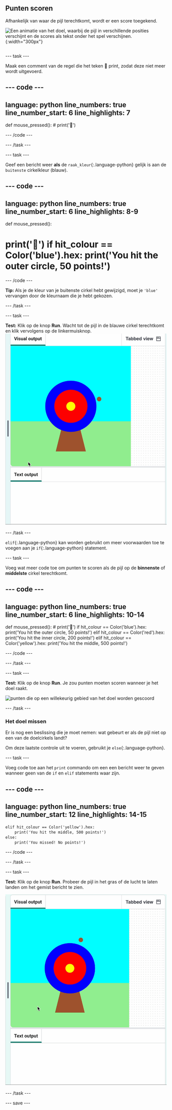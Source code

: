 ## Punten scoren

<div style="display: flex; flex-wrap: wrap">
<div style="flex-basis: 200px; flex-grow: 1; margin-right: 15px;">
Afhankelijk van waar de pijl terechtkomt, wordt er een score toegekend.
</div>
<div>

![Een animatie van het doel, waarbij de pijl in verschillende posities verschijnt en de scores als tekst onder het spel verschijnen.](images/points-scored.gif){:width="300px"}

</div>
</div>

--- task ---

Maak een comment van de regel die het teken 🎯 print, zodat deze niet meer wordt uitgevoerd.

--- code ---
---
language: python line_numbers: true line_number_start: 6
line_highlights: 7
---
def mouse_pressed(): # print('🎯')

--- /code ---

--- /task ---

--- task ---

Geef een bericht weer **als** de `raak_kleur`{:.language-python} gelijk is aan de `buitenste` cirkelkleur (blauw).

--- code ---
---
language: python line_numbers: true line_number_start: 6
line_highlights: 8-9
---
def mouse_pressed():    
# print('🎯') if hit_colour == Color('blue').hex: print('You hit the outer circle, 50 points!')

--- /code ---

**Tip:** Als je de kleur van je buitenste cirkel hebt gewijzigd, moet je `'blue'` vervangen door de kleurnaam die je hebt gekozen.

--- /task ---

--- task ---

**Test:** Klik op de knop **Run**. Wacht tot de pijl in de blauwe cirkel terechtkomt en klik vervolgens op de linkermuisknop. ![punten gescoord toen op de blauwe cirkel werd geklikt](images/blue_circle_points.gif)

--- /task ---

`elif`{:.language-python} kan worden gebruikt om meer voorwaarden toe te voegen aan je `if`{:.language-python} statement.

--- task ---

Voeg wat meer code toe om punten te scoren als de pijl op de **binnenste** of **middelste** cirkel terechtkomt.

--- code ---
---
language: python line_numbers: true line_number_start: 6
line_highlights: 10-14
---

def mouse_pressed(): # print('🎯') if hit_colour == Color('blue').hex: print('You hit the outer circle, 50 points!') elif hit_colour == Color('red').hex: print('You hit the inner circle, 200 points!') elif hit_colour == Color('yellow').hex: print('You hit the middle, 500 points!')

--- /code ---

--- /task ---

--- task ---

**Test:** Klik op de knop **Run**. Je zou punten moeten scoren wanneer je het doel raakt.

![punten die op een willekeurig gebied van het doel worden gescoord](images/yellow-points.png)

--- /task ---

### Het doel missen

Er is nog een beslissing die je moet nemen: wat gebeurt er als de pijl niet op een van de doelcirkels landt?

Om deze laatste controle uit te voeren, gebruikt je `else`{:.language-python}.

--- task ---

Voeg code toe aan het `print` commando om een een bericht weer te geven wanneer geen van de `if` en `elif` statements waar zijn.

--- code ---
---
language: python line_numbers: true line_number_start: 12
line_highlights: 14-15
---

    elif hit_colour == Color('yellow').hex:
        print('You hit the middle, 500 points!')
    else:   
        print('You missed! No points!')

--- /code ---

--- /task ---

--- task ---

**Test:** Klik op de knop **Run**. Probeer de pijl in het gras of de lucht te laten landen om het gemist bericht te zien.

![geen punten weergegeven wanneer buiten het doelgebied](images/missed_no_points.gif)

--- /task ---

--- save ---
